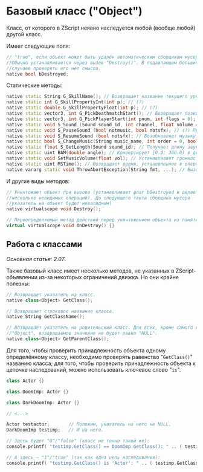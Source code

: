# Базовый класс ("Object")

Класс, от которого в ZScript неявно наследуется любой (вообще любой) другой класс.

Имеет следующие поля:

```CPP
// "true", если объект может быть удалён автоматическим сборщиком мусора. 
//Обычно устанавливается через вызов "Destroy()". В подавляющем большинстве
//случаев проверять его нет смысла.
native bool bDestroyed;
```

Статические методы:

```CPP
native static String G_SkillName(); // Возвращает название текущего уровня сложности (например, "Hurt me plenty").
native static int G_SkillPropertyInt(int p); // (?)
native static double G_SkillPropertyFloat(int p); // (?)
native static vector3, int G_PickDeathmatchStart(); // Возвращает позицию случайного Deathmatch-старта и его поряядковый номер.
native static vector3, int G_PickPlayerStart(int pnum, int flags = 0); // Возвращает позицию старта игрока <pnum> в кооперативе и его поряядковый номер.
native static void S_Sound (Sound sound_id, int channel, float volume = 1, float attenuation = ATTN_NORM); // Проигрывает указанный звук.
native static void S_PauseSound (bool notmusic, bool notsfx); // (?) Приостанавливает музыку и звук.
native static void S_ResumeSound (bool notsfx); // Возобновляет музыку и звуки.
native static bool S_ChangeMusic(String music_name, int order = 0, bool looping = true, bool force = false); // Изменяет музыку на уровне.
native static float S_GetLength(Sound sound_id); // Получает длину звука в секундах.
native static uint BAM(double angle); // Конвертирует [0.0; 360.0) в диапазон uint [0; 4,294,967,295].
native static void SetMusicVolume(float vol); // Устанавлиавет громкость звуков.
native static uint MSTime(); // Возвращает время, установленное в операционной системе.
native vararg static void ThrowAbortException(String fmt, ...); // Вызывает пользовательское исключение с вылетом в консоль.
```

И другие виды методов:

```CPP
// Уничтожает объект при вызове (устанавливает флаг bDestroyed и делает ещё 
//несколько невидимых операций). До следующего такта сборщика мусора 
//указатель на объект будет невалидным!
native virtualscope void Destroy();

// Переопределяемый метод действий перед уничтожением объекта из памяти.
virtual virtualscope void OnDestroy() {}
```



## Работа с классами

_Основная статья: 2.07_.

Также базовый класс имеет несколько методов, не указанных в ZScript-объявлении из-за некоторых ограничений движка. Но они крайне полезны:

```CPP
// Возвращает указатель на класс.
native class<Object> GetClass();

// Возвращает строковое название класса.
native String GetClassName();

// Возвращает указатель на родительский класс. Для всех, кроме самого класса 
//"Object", возвращаемое значение не будет равно "NULL".
native class<Object> GetParentClass();
```

Для того, чтобы проверить принадлежность объекта одному определённому классу, необходимо проверять равенство "`GetClass()`" названию класса; для того, чтобы проверить принадлежность объекта к цепочке наследований, можно использовать ключевое слово "`is`".

```CPP
class Actor {}

class DoomImp: Actor {}

class DarkDoomImp: Actor {}

// <...>

Actor testactor;       // Положим, указатель на него не NULL.
DarkDoomImp testimp;   // И на него.

// Здесь будет "0"/"false" (класс не точно такой же):
console.printf( "testimp.GetClass() == DoomImp.GetClass(): " .. ( testimp.GetClass() == testactor.GetClass() ) );

// А здесь — "1"/"true" (так как одна цепь наследования):
console.printf( "testimp.GetClass() is 'Actor': " .. ( testimp.GetClass() is 'Actor' ) );
```

